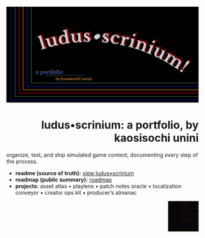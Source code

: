 <p align="center"><img src="./hero.png" alt="LUDUS SCRINIUM" width="820"></p>

<h1 align=right>ludus•scrinium: a portfolio, by kaosisochi unini</h1>

<p>organize, test, and ship simulated game content, documenting <em>every</em> step of the process.</p>

- **readme (source of truth):** [view ludus•scrinium]([https://github.com/ludus-scrinium/ludus-scrinium-hub](https://github.com/ludus-scrinium/ludus-scrinium-hub/blob/main/README.md))
- **roadmap (public summary):** [roadmap]([https://github.com/ludus-scrinium/ludus-scrinium-hub/blob/main/docs/roadmap.md](https://github.com/ludus-scrinium/ludus-scrinium-hub/blob/main/docs/roadmap.md))
- **projects:** asset atlas • playlens • patch notes oracle • localization conveyor • creator ops kit • producer’s almanac

<p align="right"><img src="./heropfp.png" alt="heropfp" width="80"></p>

